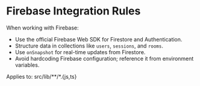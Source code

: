 # Firebase Integration Rules

When working with Firebase:
- Use the official Firebase Web SDK for Firestore and Authentication.
- Structure data in collections like `users`, `sessions`, and `rooms`.
- Use `onSnapshot` for real-time updates from Firestore.
- Avoid hardcoding Firebase configuration; reference it from environment variables.

Applies to: src/lib/**/*.{js,ts}